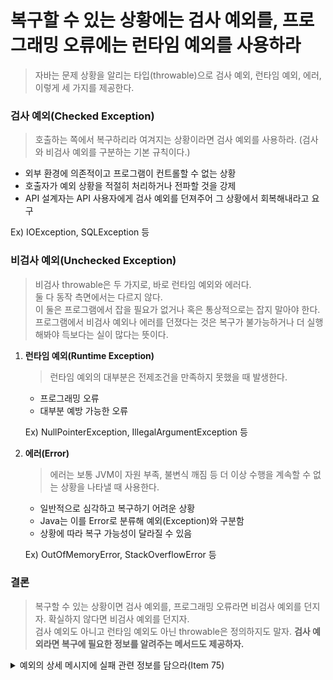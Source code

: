 # 복구할 수 있는 상황에는 검사 예외를, 프로그래밍 오류에는 런타임 예외를 사용하라

> 자바는 문제 상황을 알리는 타입(throwable)으로 검사 예외, 런타임 예외, 에러, 이렇게 세 가지를 제공한다.

### 검사 예외(Checked Exception)

> 호출하는 쪽에서 복구하리라 여겨지는 상황이라면 검사 예외를 사용하라. (검사와 비검사 예외를 구분하는 기본 규칙이다.)

- 외부 환경에 의존적이고 프로그램이 컨트롤할 수 없는 상황
- 호출자가 예외 상황을 적절히 처리하거나 전파할 것을 강제
- API 설계자는 API 사용자에게 검사 예외를 던져주어 그 상황에서 회복해내라고 요구

Ex) IOException, SQLException 등

### 비검사 예외(Unchecked Exception)

> 비검사 throwable은 두 가지로, 바로 런타임 예외와 에러다. <br>
둘 다 동작 측면에서는 다르지 않다.<br>
이 둘은 프로그램에서 잡을 필요가 없거나 혹은 통상적으로는 잡지 말아야 한다.<br>
프로그램에서 비검사 예외나 에러를 던졌다는 것은 복구가 불가능하거나 더 실행해봐야 득보다는 실이 많다는 뜻이다.

1. **런타임 예외(Runtime Exception)**

    > 런타임 예외의 대부분은 전제조건을 만족하지 못했을 때 발생한다.

    - 프로그래밍 오류
    - 대부분 예방 가능한 오류
    
    Ex) NullPointerException, IllegalArgumentException 등

2. **에러(Error)**

   > 에러는 보통 JVM이 자원 부족, 불변식 깨짐 등 더 이상 수행을 계속할 수 없는 상황을 나타낼 때 사용한다.

    - 일반적으로 심각하고 복구하기 어려운 상황
    - Java는 이를 Error로 분류해 예외(Exception)와 구분함
    - 상황에 따라 복구 가능성이 달라질 수 있음
    
    
    Ex) OutOfMemoryError, StackOverflowError 등

### 결론

> 복구할 수 있는 상황이면 검사 예외를, 프로그래밍 오류라면 비검사 예외를 던지자. 확실하지 않다면 비검사 예외를 던지자. <br>
검사 예외도 아니고 런타임 예외도 아닌 throwable은 정의하지도 말자. **검사 예외라면 복구에 필요한 정보를 알려주는 메서드도 제공하자.**

<details>
    <summary> 예외의 상세 메시지에 실패 관련 정보를 담으라(Item 75) </summary>

    쇼핑몰에서 물건을 구입하려는 데 카드 잔고가 부족하여 검사 예외가 발생했다고 해보자.
    그렇다면 이 예외는 잔고가 얼마나 부족한지를 알려주는 접근자 메서드를 제공해야 한다.
</details>